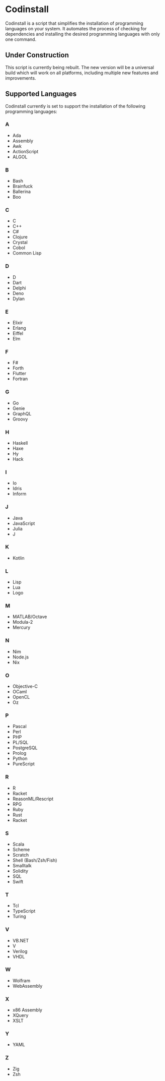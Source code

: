# Codinstall

Codinstall is a script that simplifies the installation of programming languages on your system. It automates the process of checking for dependencies and installing the desired programming languages with only one command.

## Under Construction

This script is currently being rebuilt. The new version will be a universal build which will work on all platforms, including multiple new features and improvements.

## Supported Languages

Codinstall currently is set to support the installation of the following programming languages:

### A

- Ada
- Assembly
- Awk
- ActionScript
- ALGOL

### B

- Bash
- Brainfuck
- Ballerina
- Boo

### C

- C
- C++
- C#
- Clojure
- Crystal
- Cobol
- Common Lisp

### D

- D
- Dart
- Delphi
- Deno
- Dylan

### E

- Elixir
- Erlang
- Eiffel
- Elm

### F

- F#
- Forth
- Flutter
- Fortran

### G

- Go
- Genie
- GraphQL
- Groovy

### H

- Haskell
- Haxe
- Hy
- Hack

### I

- Io
- Idris
- Inform

### J

- Java
- JavaScript
- Julia
- J

### K

- Kotlin

### L

- Lisp
- Lua
- Logo

### M

- MATLAB/Octave
- Modula-2
- Mercury

### N

- Nim
- Node.js
- Nix

### O

- Objective-C
- OCaml
- OpenCL
- Oz

### P

- Pascal
- Perl
- PHP
- PL/SQL
- PostgreSQL
- Prolog
- Python
- PureScript

### R

- R
- Racket
- ReasonML/Rescript
- RPG
- Ruby
- Rust
- Racket

### S

- Scala
- Scheme
- Scratch
- Shell (Bash/Zsh/Fish)
- Smalltalk
- Solidity
- SQL
- Swift

### T

- Tcl
- TypeScript
- Turing

### V

- VB.NET
- V
- Verilog
- VHDL

### W

- Wolfram
- WebAssembly

### X

- x86 Assembly
- XQuery
- XSLT

### Y

- YAML

### Z

- Zig
- Zsh

